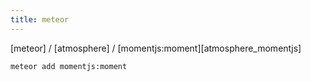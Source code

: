 ```yaml
---
title: meteor
---
```


[meteor] / [atmosphere]
/ [momentjs:moment][atmosphere_momentjs]

```
meteor add momentjs:moment
```
